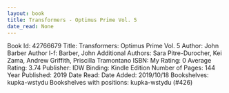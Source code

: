 ```yaml
---
layout: book
title: Transformers - Optimus Prime Vol. 5
date_read: None
---
```


Book Id: 42766679
Title: Transformers: Optimus Prime Vol. 5
Author: John Barber
Author l-f: Barber, John
Additional Authors: Sara Pitre-Durocher, Kei Zama, Andrew Griffith, Priscilla Tramontano
ISBN: 
My Rating: 0
Average Rating: 3.74
Publisher: IDW
Binding: Kindle Edition
Number of Pages: 144
Year Published: 2019
Date Read: 
Date Added: 2019/10/18
Bookshelves: kupka-wstydu
Bookshelves with positions: kupka-wstydu (#426)


